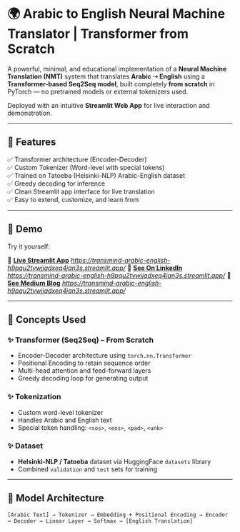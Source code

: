 # 🌍 Arabic to English Neural Machine Translator | Transformer from Scratch

A powerful, minimal, and educational implementation of a **Neural Machine Translation (NMT)** system that translates **Arabic ➝ English** using a **Transformer-based Seq2Seq model**, built completely **from scratch** in PyTorch — no pretrained models or external tokenizers used.

Deployed with an intuitive **Streamlit Web App** for live interaction and demonstration.

---

## 📌 Features

✅ Transformer architecture (Encoder-Decoder)  
✅ Custom Tokenizer (Word-level with special tokens)  
✅ Trained on Tatoeba (Helsinki-NLP) Arabic-English dataset  
✅ Greedy decoding for inference  
✅ Clean Streamlit app interface for live translation  
✅ Easy to extend, customize, and learn from

---

## 🚀 Demo

Try it yourself:

🔗 **[Live Streamlit App](#)** *https://transmind-arabic-english-h9pqu2tvwjjqdxeq4jan3s.streamlit.app/*
🔗 **[See On Linkedln](#)** *https://transmind-arabic-english-h9pqu2tvwjjqdxeq4jan3s.streamlit.app/*
🔗 **[See Medium Blog](#)** *https://transmind-arabic-english-h9pqu2tvwjjqdxeq4jan3s.streamlit.app/*

---

## 🧠 Concepts Used

### ✨ Transformer (Seq2Seq) – From Scratch
- Encoder-Decoder architecture using `torch.nn.Transformer`
- Positional Encoding to retain sequence order
- Multi-head attention and feed-forward layers
- Greedy decoding loop for generating output

### ✨ Tokenization
- Custom word-level tokenizer
- Handles Arabic and English text
- Special token handling: `<sos>`, `<eos>`, `<pad>`, `<unk>`

### ✨ Dataset
- **Helsinki-NLP / Tatoeba** dataset via HuggingFace `datasets` library
- Combined `validation` and `test` sets for training

---

## 🧪 Model Architecture

```text
[Arabic Text] → Tokenizer → Embedding + Positional Encoding → Encoder → Decoder → Linear Layer → Softmax → [English Translation]
